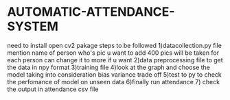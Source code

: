 # AUTOMATIC-ATTENDANCE-SYSTEM
need to install
open cv2 pakage
steps to be followed
1)datacollection.py file mention name of person who's pic u want to add 400 pics will be taken for each person can change it to more if u want 
2)data preprocessing file to get the data in npy format
3)training file 
4)look at the graph and choose the model taking into consideration bias variance trade off
5)test to py to check the perfomance of model on unseen data
6)finally run attendance
7) check the output in attendance csv file
 
    
